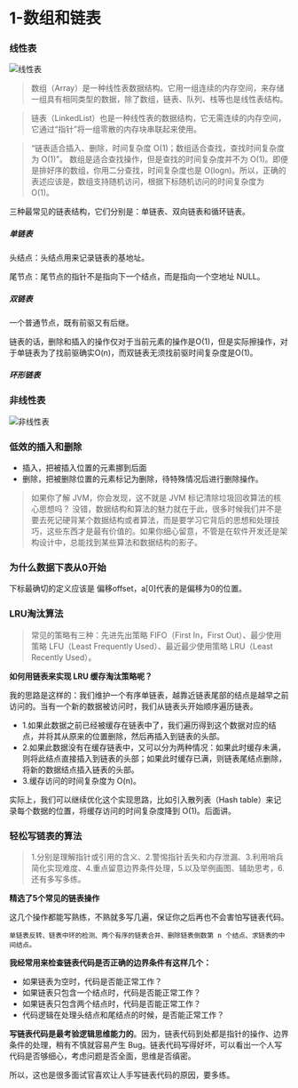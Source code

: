 # 1-数组和链表

### 线性表

![线性表](/Resources/1-Array-LinkedList-beauty-01.png)

> 数组（Array）是一种线性表数据结构。它用一组连续的内存空间，来存储一组具有相同类型的数据，除了数组，链表、队列、栈等也是线性表结构。

> 链表（LinkedList）也是一种线性表的数据结构，它无需连续的内存空间，它通过“指针”将一组零散的内存块串联起来使用。

> “链表适合插入、删除，时间复杂度 O(1)；数组适合查找，查找时间复杂度为 O(1)”。
> 数组是适合查找操作，但是查找的时间复杂度并不为 O(1)。即便是排好序的数组，你用二分查找，时间复杂度也是 O(logn)。所以，正确的表述应该是，数组支持随机访问，根据下标随机访问的时间复杂度为 O(1)。

三种最常见的链表结构，它们分别是：单链表、双向链表和循环链表。

##### 单链表

头结点：头结点用来记录链表的基地址。

尾节点：尾节点的指针不是指向下一个结点，而是指向一个空地址 NULL。

##### 双链表

一个普通节点，既有前驱又有后继。

链表的话，删除和插入的操作仅对于当前元素的操作是O(1)，但是实际擦操作，对于单链表为了找前驱确实O(n)，而双链表无须找前驱时间复杂度是O(1)。

##### 环形链表

### 非线性表

![非线性表](/Resources/1-Array-LinkedList-beauty-02.png)

### 低效的插入和删除

- 插入，把被插入位置的元素挪到后面
- 删除，把被删除位置的元素标记为删除，待特殊情况后进行删除操作。

> 如果你了解 JVM，你会发现，这不就是 JVM 标记清除垃圾回收算法的核心思想吗？
> 没错，数据结构和算法的魅力就在于此，很多时候我们并不是要去死记硬背某个数据结构或者算法，而是要学习它背后的思想和处理技巧，这些东西才是最有价值的。如果你细心留意，不管是在软件开发还是架构设计中，总能找到某些算法和数据结构的影子。

### 为什么数据下表从0开始

下标最确切的定义应该是  偏移offset，a[0]代表的是偏移为0的位置。

### LRU淘汰算法
> 常见的策略有三种：先进先出策略 FIFO（First In，First Out）、最少使用策略 LFU（Least Frequently Used）、最近最少使用策略 LRU（Least Recently Used）。

**如何用链表来实现 LRU 缓存淘汰策略呢？**

我的思路是这样的：我们维护一个有序单链表，越靠近链表尾部的结点是越早之前访问的。当有一个新的数据被访问时，我们从链表头开始顺序遍历链表。

- 1.如果此数据之前已经被缓存在链表中了，我们遍历得到这个数据对应的结点，并将其从原来的位置删除，然后再插入到链表的头部。
- 2.如果此数据没有在缓存链表中，又可以分为两种情况：如果此时缓存未满，则将此结点直接插入到链表的头部；如果此时缓存已满，则链表尾结点删除，将新的数据结点插入链表的头部。
- 3.缓存访问的时间复杂度为 O(n)。

实际上，我们可以继续优化这个实现思路，比如引入散列表（Hash table）来记录每个数据的位置，将缓存访问的时间复杂度降到 O(1)。后面讲。

### 轻松写链表的算法

> 1.分别是理解指针或引用的含义、2.警惕指针丢失和内存泄漏、3.利用哨兵简化实现难度、4.重点留意边界条件处理，5.以及举例画图、辅助思考，6.还有多写多练。

**精选了5个常见的链表操作**

这几个操作都能写熟练，不熟就多写几遍，保证你之后再也不会害怕写链表代码。

`单链表反转、链表中环的检测、两个有序的链表合并、删除链表倒数第 n 个结点、求链表的中间结点。`

**我经常用来检查链表代码是否正确的边界条件有这样几个：**
- 如果链表为空时，代码是否能正常工作？
- 如果链表只包含一个结点时，代码是否能正常工作？
- 如果链表只包含两个结点时，代码是否能正常工作？
- 代码逻辑在处理头结点和尾结点的时候，是否能正常工作？

**写链表代码是最考验逻辑思维能力的**。因为，链表代码到处都是指针的操作、边界条件的处理，稍有不慎就容易产生 Bug。链表代码写得好坏，可以看出一个人写代码是否够细心，考虑问题是否全面，思维是否缜密。

所以，这也是很多面试官喜欢让人手写链表代码的原因，要多练。
